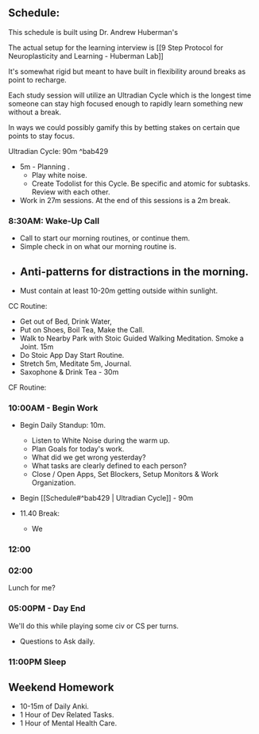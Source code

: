 ## Schedule: 

This schedule is built using Dr. Andrew Huberman's

The actual setup for the learning interview is [[9 Step Protocol for Neuroplasticity and Learning - Huberman Lab]]

It's somewhat rigid but meant to have built in flexibility around breaks as point to recharge. 





Each study session will utilize an Ultradian Cycle which is the longest time someone can stay high focused enough to rapidly learn something new without a break.

In ways we could possibly gamify this by betting stakes on certain que points to stay focus. 

Ultradian Cycle: 90m ^bab429
- 5m - Planning .
	- Play white noise. 
	- Create Todolist for this Cycle. Be specific and atomic for subtasks. Review with each other. 
- Work in 27m sessions. At the end of this sessions is a 2m break. 




### 8:30AM: Wake-Up Call
- Call to start our morning routines, or continue them. 
- Simple check in on what our morning routine is.
- Anti-patterns for distractions in the morning.
	- 
- Must contain at least 10-20m getting outside within sunlight. 




CC Routine: 
- Get out of Bed, Drink Water, 
- Put on Shoes, Boil Tea, Make the Call. 
- Walk to Nearby Park with Stoic Guided Walking Meditation. Smoke a Joint. 15m
- Do Stoic App Day Start Routine. 
- Stretch 5m, Meditate 5m, Journal. 
- Saxophone & Drink Tea - 30m


CF Routine: 

### 10:00AM - Begin Work
- Begin Daily Standup: 10m.
	- Listen to White Noise during the warm up. 
	- Plan Goals for today's work. 
	- What did we get wrong yesterday?
	- What tasks are clearly defined to each person?
	- Close / Open Apps, Set Blockers, Setup Monitors & Work Organization. 


- Begin [[Schedule#^bab429 | Ultradian Cycle]] - 90m

- 11.40 Break: 
	- We

### 12:00






### 02:00
Lunch for me?






### 05:00PM - Day End

We'll do this while playing some civ or CS per turns. 
- Questions to Ask daily.  






### 11:00PM Sleep





## Weekend Homework
- 10-15m of Daily Anki. 
- 1 Hour of Dev Related Tasks.
- 1 Hour of Mental Health Care.
